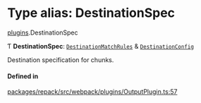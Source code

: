 # Type alias: DestinationSpec

[plugins](../modules/plugins.md).DestinationSpec

Ƭ **DestinationSpec**: [`DestinationMatchRules`](plugins.DestinationMatchRules.md) & [`DestinationConfig`](plugins.DestinationConfig.md)

Destination specification for chunks.

#### Defined in

[packages/repack/src/webpack/plugins/OutputPlugin.ts:57](https://github.com/callstack/repack/blob/1d9a1bb/packages/repack/src/webpack/plugins/OutputPlugin.ts#L57)
